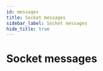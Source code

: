 ```yaml
---
id: messages
title: Socket messages
sidebar_label: Socket messages
hide_title: true
---
```


# Socket messages